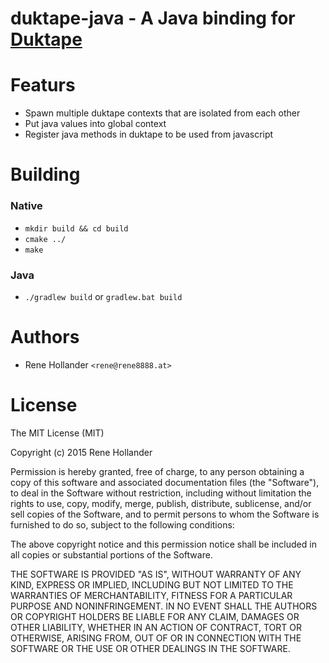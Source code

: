 duktape-java - A Java binding for [Duktape](http://duktape.org/)
================================================================

# Featurs
- Spawn multiple duktape contexts that are isolated from each other
- Put java values into global context
- Register java methods in duktape to be used from javascript

# Building
### Native
- `mkdir build && cd build`
- `cmake ../`
- `make`

### Java
- `./gradlew build` or `gradlew.bat build`

# Authors
- Rene Hollander `<rene@rene8888.at>`

# License
The MIT License (MIT)

Copyright (c) 2015 Rene Hollander

Permission is hereby granted, free of charge, to any person obtaining a copy
of this software and associated documentation files (the "Software"), to deal
in the Software without restriction, including without limitation the rights
to use, copy, modify, merge, publish, distribute, sublicense, and/or sell
copies of the Software, and to permit persons to whom the Software is
furnished to do so, subject to the following conditions:

The above copyright notice and this permission notice shall be included in all
copies or substantial portions of the Software.

THE SOFTWARE IS PROVIDED "AS IS", WITHOUT WARRANTY OF ANY KIND, EXPRESS OR
IMPLIED, INCLUDING BUT NOT LIMITED TO THE WARRANTIES OF MERCHANTABILITY,
FITNESS FOR A PARTICULAR PURPOSE AND NONINFRINGEMENT. IN NO EVENT SHALL THE
AUTHORS OR COPYRIGHT HOLDERS BE LIABLE FOR ANY CLAIM, DAMAGES OR OTHER
LIABILITY, WHETHER IN AN ACTION OF CONTRACT, TORT OR OTHERWISE, ARISING FROM,
OUT OF OR IN CONNECTION WITH THE SOFTWARE OR THE USE OR OTHER DEALINGS IN THE
SOFTWARE.

